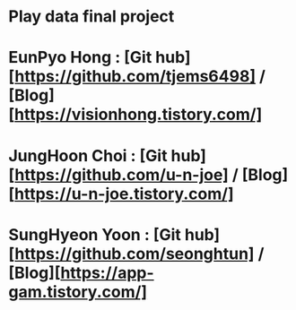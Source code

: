 # Play data final project 
# EunPyo Hong : [Git hub][https://github.com/tjems6498] / [Blog][https://visionhong.tistory.com/]
# JungHoon Choi : [Git hub][https://github.com/u-n-joe] / [Blog][https://u-n-joe.tistory.com/]
# SungHyeon Yoon : [Git hub][https://github.com/seonghtun] / [Blog][https://app-gam.tistory.com/]
